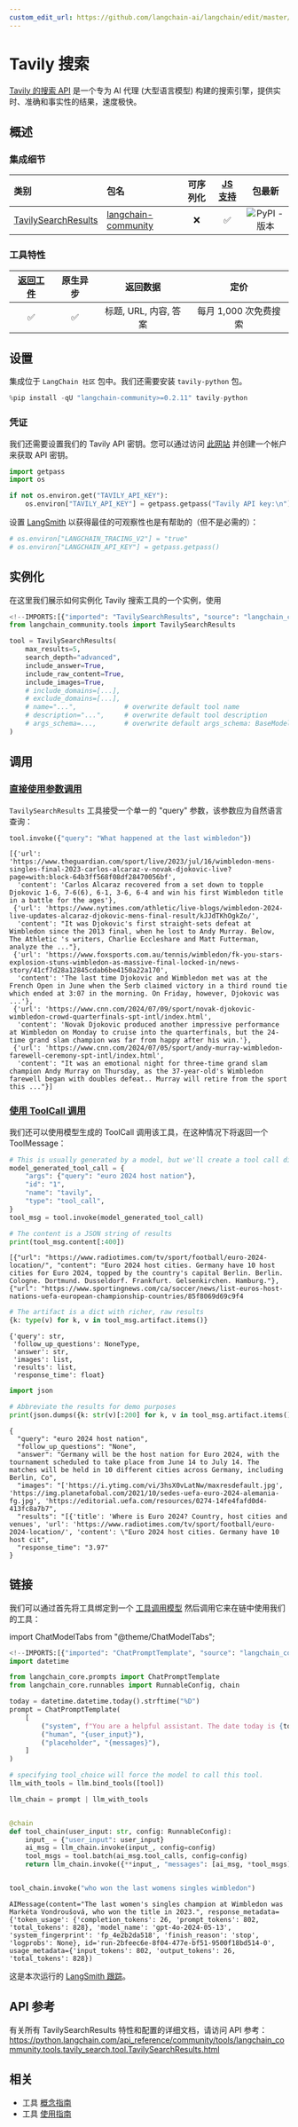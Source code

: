 ```yaml
---
custom_edit_url: https://github.com/langchain-ai/langchain/edit/master/docs/docs/integrations/tools/tavily_search.ipynb
---
```

# Tavily 搜索

[Tavily 的搜索 API](https://tavily.com) 是一个专为 AI 代理 (大型语言模型) 构建的搜索引擎，提供实时、准确和事实性的结果，速度极快。

## 概述

### 集成细节
| 类别 | 包名 | 可序列化 | [JS 支持](https://js.langchain.com/docs/integrations/tools/tavily_search) | 包最新 |
| :--- | :--- | :---: | :---: | :---: |
| [TavilySearchResults](https://python.langchain.com/api_reference/community/tools/langchain_community.tools.tavily_search.tool.TavilySearchResults.html) | [langchain-community](https://python.langchain.com/api_reference/community/index.html) | ❌ | ✅ | ![PyPI - 版本](https://img.shields.io/pypi/v/langchain-community?style=flat-square&label=%20) |

### 工具特性
| [返回工件](/docs/how_to/tool_artifacts/) | 原生异步 | 返回数据 | 定价 |
| :---: | :---: | :---: | :---: |
| ✅ | ✅ | 标题, URL, 内容, 答案 | 每月 1,000 次免费搜索 |


## 设置

集成位于 `LangChain 社区` 包中。我们还需要安装 `tavily-python` 包。


```python
%pip install -qU "langchain-community>=0.2.11" tavily-python
```

### 凭证

我们还需要设置我们的 Tavily API 密钥。您可以通过访问 [此网站](https://app.tavily.com/sign-in) 并创建一个帐户来获取 API 密钥。


```python
import getpass
import os

if not os.environ.get("TAVILY_API_KEY"):
    os.environ["TAVILY_API_KEY"] = getpass.getpass("Tavily API key:\n")
```

设置 [LangSmith](https://smith.langchain.com/) 以获得最佳的可观察性也是有帮助的（但不是必需的）：


```python
# os.environ["LANGCHAIN_TRACING_V2"] = "true"
# os.environ["LANGCHAIN_API_KEY"] = getpass.getpass()
```

## 实例化

在这里我们展示如何实例化 Tavily 搜索工具的一个实例，使用


```python
<!--IMPORTS:[{"imported": "TavilySearchResults", "source": "langchain_community.tools", "docs": "https://python.langchain.com/api_reference/community/tools/langchain_community.tools.tavily_search.tool.TavilySearchResults.html", "title": "Tavily Search"}]-->
from langchain_community.tools import TavilySearchResults

tool = TavilySearchResults(
    max_results=5,
    search_depth="advanced",
    include_answer=True,
    include_raw_content=True,
    include_images=True,
    # include_domains=[...],
    # exclude_domains=[...],
    # name="...",            # overwrite default tool name
    # description="...",     # overwrite default tool description
    # args_schema=...,       # overwrite default args_schema: BaseModel
)
```

## 调用

### [直接使用参数调用](/docs/concepts/#invoke-with-just-the-arguments)

`TavilySearchResults` 工具接受一个单一的 "query" 参数，该参数应为自然语言查询：


```python
tool.invoke({"query": "What happened at the last wimbledon"})
```



```output
[{'url': 'https://www.theguardian.com/sport/live/2023/jul/16/wimbledon-mens-singles-final-2023-carlos-alcaraz-v-novak-djokovic-live?page=with:block-64b3ff568f08df28470056bf',
  'content': 'Carlos Alcaraz recovered from a set down to topple Djokovic 1-6, 7-6(6), 6-1, 3-6, 6-4 and win his first Wimbledon title in a battle for the ages'},
 {'url': 'https://www.nytimes.com/athletic/live-blogs/wimbledon-2024-live-updates-alcaraz-djokovic-mens-final-result/kJJdTKhOgkZo/',
  'content': "It was Djokovic's first straight-sets defeat at Wimbledon since the 2013 final, when he lost to Andy Murray. Below, The Athletic 's writers, Charlie Eccleshare and Matt Futterman, analyze the ..."},
 {'url': 'https://www.foxsports.com.au/tennis/wimbledon/fk-you-stars-explosion-stuns-wimbledon-as-massive-final-locked-in/news-story/41cf7d28a12845cdab6be4150a22a170',
  'content': 'The last time Djokovic and Wimbledon met was at the French Open in June when the Serb claimed victory in a third round tie which ended at 3:07 in the morning. On Friday, however, Djokovic was ...'},
 {'url': 'https://www.cnn.com/2024/07/09/sport/novak-djokovic-wimbledon-crowd-quarterfinals-spt-intl/index.html',
  'content': 'Novak Djokovic produced another impressive performance at Wimbledon on Monday to cruise into the quarterfinals, but the 24-time grand slam champion was far from happy after his win.'},
 {'url': 'https://www.cnn.com/2024/07/05/sport/andy-murray-wimbledon-farewell-ceremony-spt-intl/index.html',
  'content': "It was an emotional night for three-time grand slam champion Andy Murray on Thursday, as the 37-year-old's Wimbledon farewell began with doubles defeat.. Murray will retire from the sport this ..."}]
```


### [使用 ToolCall 调用](/docs/concepts/#invoke-with-toolcall)

我们还可以使用模型生成的 ToolCall 调用该工具，在这种情况下将返回一个 ToolMessage：


```python
# This is usually generated by a model, but we'll create a tool call directly for demon purposes.
model_generated_tool_call = {
    "args": {"query": "euro 2024 host nation"},
    "id": "1",
    "name": "tavily",
    "type": "tool_call",
}
tool_msg = tool.invoke(model_generated_tool_call)

# The content is a JSON string of results
print(tool_msg.content[:400])
```
```output
[{"url": "https://www.radiotimes.com/tv/sport/football/euro-2024-location/", "content": "Euro 2024 host cities. Germany have 10 host cities for Euro 2024, topped by the country's capital Berlin. Berlin. Cologne. Dortmund. Dusseldorf. Frankfurt. Gelsenkirchen. Hamburg."}, {"url": "https://www.sportingnews.com/ca/soccer/news/list-euros-host-nations-uefa-european-championship-countries/85f8069d69c9f4
```

```python
# The artifact is a dict with richer, raw results
{k: type(v) for k, v in tool_msg.artifact.items()}
```



```output
{'query': str,
 'follow_up_questions': NoneType,
 'answer': str,
 'images': list,
 'results': list,
 'response_time': float}
```



```python
import json

# Abbreviate the results for demo purposes
print(json.dumps({k: str(v)[:200] for k, v in tool_msg.artifact.items()}, indent=2))
```
```output
{
  "query": "euro 2024 host nation",
  "follow_up_questions": "None",
  "answer": "Germany will be the host nation for Euro 2024, with the tournament scheduled to take place from June 14 to July 14. The matches will be held in 10 different cities across Germany, including Berlin, Co",
  "images": "['https://i.ytimg.com/vi/3hsX0vLatNw/maxresdefault.jpg', 'https://img.planetafobal.com/2021/10/sedes-uefa-euro-2024-alemania-fg.jpg', 'https://editorial.uefa.com/resources/0274-14fe4fafd0d4-413fc8a7b7",
  "results": "[{'title': 'Where is Euro 2024? Country, host cities and venues', 'url': 'https://www.radiotimes.com/tv/sport/football/euro-2024-location/', 'content': \"Euro 2024 host cities. Germany have 10 host cit",
  "response_time": "3.97"
}
```
## 链接

我们可以通过首先将工具绑定到一个 [工具调用模型](/docs/how_to/tool_calling/) 然后调用它来在链中使用我们的工具：

import ChatModelTabs from "@theme/ChatModelTabs";

<ChatModelTabs customVarName="llm" />



```python
<!--IMPORTS:[{"imported": "ChatPromptTemplate", "source": "langchain_core.prompts", "docs": "https://python.langchain.com/api_reference/core/prompts/langchain_core.prompts.chat.ChatPromptTemplate.html", "title": "Tavily Search"}, {"imported": "RunnableConfig", "source": "langchain_core.runnables", "docs": "https://python.langchain.com/api_reference/core/runnables/langchain_core.runnables.config.RunnableConfig.html", "title": "Tavily Search"}, {"imported": "chain", "source": "langchain_core.runnables", "docs": "https://python.langchain.com/api_reference/core/runnables/langchain_core.runnables.base.chain.html", "title": "Tavily Search"}]-->
import datetime

from langchain_core.prompts import ChatPromptTemplate
from langchain_core.runnables import RunnableConfig, chain

today = datetime.datetime.today().strftime("%D")
prompt = ChatPromptTemplate(
    [
        ("system", f"You are a helpful assistant. The date today is {today}."),
        ("human", "{user_input}"),
        ("placeholder", "{messages}"),
    ]
)

# specifying tool_choice will force the model to call this tool.
llm_with_tools = llm.bind_tools([tool])

llm_chain = prompt | llm_with_tools


@chain
def tool_chain(user_input: str, config: RunnableConfig):
    input_ = {"user_input": user_input}
    ai_msg = llm_chain.invoke(input_, config=config)
    tool_msgs = tool.batch(ai_msg.tool_calls, config=config)
    return llm_chain.invoke({**input_, "messages": [ai_msg, *tool_msgs]}, config=config)


tool_chain.invoke("who won the last womens singles wimbledon")
```



```output
AIMessage(content="The last women's singles champion at Wimbledon was Markéta Vondroušová, who won the title in 2023.", response_metadata={'token_usage': {'completion_tokens': 26, 'prompt_tokens': 802, 'total_tokens': 828}, 'model_name': 'gpt-4o-2024-05-13', 'system_fingerprint': 'fp_4e2b2da518', 'finish_reason': 'stop', 'logprobs': None}, id='run-2bfeec6e-8f04-477e-bf51-9500f18bd514-0', usage_metadata={'input_tokens': 802, 'output_tokens': 26, 'total_tokens': 828})
```


这是本次运行的 [LangSmith 跟踪](https://smith.langchain.com/public/b43232c1-b243-4a7f-afeb-5fba8c84ba56/r)。

## API 参考

有关所有 TavilySearchResults 特性和配置的详细文档，请访问 API 参考：https://python.langchain.com/api_reference/community/tools/langchain_community.tools.tavily_search.tool.TavilySearchResults.html


## 相关

- 工具 [概念指南](/docs/concepts/#tools)
- 工具 [使用指南](/docs/how_to/#tools)
